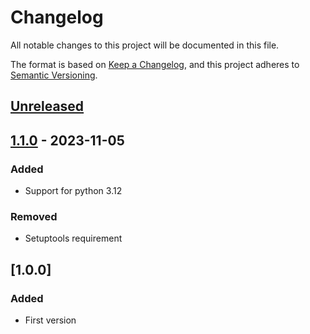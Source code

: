 # Changelog
All notable changes to this project will be documented in this file.

The format is based on [Keep a Changelog](https://keepachangelog.com/en/1.0.0/),
and this project adheres to [Semantic Versioning](https://semver.org/spec/v2.0.0.html).


## [Unreleased]

## [1.1.0] - 2023-11-05
### Added
- Support for python 3.12

### Removed
- Setuptools requirement

## [1.0.0]
### Added
- First version


[Unreleased]: https://github.com/bulv1ne/country_list/compare/v1.1.0...HEAD
[1.1.0]: https://github.com/bulv1ne/country_list/compare/v1.0.0...v1.1.0
